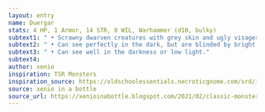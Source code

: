 ```yaml
---
layout: entry 
name: Duergar
stats: 4 HP, 1 Armor, 14 STR, 8 WIL, Warhammer (d10, bulky)
subtext1: " • Scrawny dwarven creatures with grey skin and ugly visages. Dwell in underworld strongholds and are known for their avarice."
subtext2: " • Can see perfectly in the dark, but are blinded by bright light."
subtext3: " • Can see well in the darkness or low light."
subtext4: 
author: xenio
inspiration: TSR Monsters
inspiration_source: https://oldschoolessentials.necroticgnome.com/srd/index.php/Monster_Descriptions
source: xenio in a bottle
source_url: https://xenioinabottle.blogspot.com/2021/02/classic-monsters-for-cairnito-part-1.html
---
```

